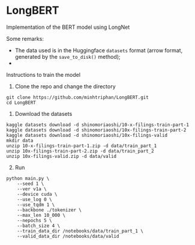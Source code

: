 # LongBERT
Implementation of the BERT model using LongNet

Some remarks:
* The data used is in the Huggingface `datasets` format (arrow format, generated by the `save_to_disk()` method);
* 

Instructions to train the model
1. Clone the repo and change the directory
```
git clone https://github.com/minhtriphan/LongBERT.git
cd LongBERT
```

1. Download the datasets
```
kaggle datasets download -d shinomoriaoshi/10-x-filings-train-part-1
kaggle datasets download -d shinomoriaoshi/10x-filings-train-part-2
kaggle datasets download -d shinomoriaoshi/10x-filings-valid
mkdir data
unzip 10-x-filings-train-part-1.zip -d data/train_part_1
unzip 10x-filings-train-part-2.zip -d data/train_part_2
unzip 10x-filings-valid.zip -d data/valid
```

2. Run
```
python main.py \
    --seed 1 \
    --ver v1a \
    --device cuda \
    --use_log 0 \
    --use_tqdm 1 \
    --backbone ./tokenizer \
    --max_len 10_000 \
    --nepochs 5 \
    --batch_size 4 \
    --train_data_dir /notebooks/data/train_part_1 \
    --valid_data_dir /notebooks/data/valid
```
